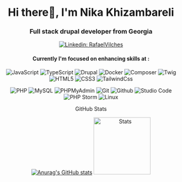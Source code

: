 <div align="center"> <h1>Hi there👋, I'm Nika Khizambareli</h1>
  <h3> Full stack drupal developer from Georgia </h3>
  
  [![Linkedin: RafaelVilches](https://img.shields.io/badge/-Nika_Khizambareli-blue?style=plastic-square&logo=Linkedin&logoColor=white&link=https://www.linkedin.com/in/nika-khizambareli-750907251/)](https://www.linkedin.com/in/nika-khizambareli-750907251/)
  
</div>

<div align="center">
<h4> Currently I'm focused on enhancing skills at : </h4>

![JavaScript](https://img.shields.io/badge/JavaScript-323330?style=plastic-square&logo=javascript&logoColor=F7DF1E)
![TypeScript](https://img.shields.io/badge/TypeScript-007ACC?style=plastic-square&logo=typescript&logoColor=white)
![Drupal](https://img.shields.io/badge/Drupal-316192?style=plastic-square&logo=drupal&logoColor=white)
![Docker](https://img.shields.io/badge/Docker-gray.svg?&style=plastic-square&logo=Docker&logoColor=blue)
![Composer](https://img.shields.io/badge/Composer-white.svg?&style=plastic-square&logo=Composer&logoColor=red)
![Twig](https://img.shields.io/badge/Twig-green?style=plastic-square&logo=twig&logoColor=white)
![HTML5](https://img.shields.io/badge/HTML5-%23E34F26.svg?style=plastic-square&logo=html5&logoColor=white)
![CSS3](https://img.shields.io/badge/CSS3-%231572B6.svg?style=plastic-square&logo=css3&logoColor=white)
![TailwindCss](https://img.shields.io/badge/TailwindCss-171C2D?style=plastic-square&logo=TailwindCss&logoColor=16BFCA)

![PHP](https://img.shields.io/badge/PHP-474A8A?style=plastic-square&logo=PHP&logoColor=white)
![MySQL](https://img.shields.io/badge/-MySQL-005C84?style=plastic-square&logo=mysql&logoColor=orange)
![PHPMyAdmin](https://img.shields.io/badge/-PhpMyAdmin-005C84?style=plastic-square&logo=PHPMyAdmin&logoColor=orange)
![Git](https://img.shields.io/badge/Git-E44C30?style=plastic-square&logo=git&logoColor=white)
![Github](https://img.shields.io/badge/GitHub-100000?style=plastic-square&logo=github&logoColor=white)
![Studio Code](https://img.shields.io/badge/Visual_Studio_Code-0078D4?style=plastic-square&logo=visual%20studio%20code&logoColor=white)
![PHP Storm](https://img.shields.io/badge/PhpStorm-F3359D?style=plastic-square&logo=PhpStorm&logoColor=black)
![Linux](https://img.shields.io/badge/Linux-FCC624?style=plastic-square&logo=linux&logoColor=black)

</div>

<div align="center">
GitHub Stats

[![Anurag's GitHub stats](https://github-readme-stats.vercel.app/api?username=NikaKhiz&hide=prs,issues&show_icons=true&theme=radical)](https://github.com/anuraghazra/github-readme-stats)
<img height=150 src="https://github-readme-stats.vercel.app/api/top-langs/?username=giorgitchanturidze&show_icons=true&theme=radical&layout=compact" alt="Stats" />


</div>
